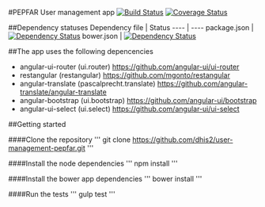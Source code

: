 #PEPFAR User management app
[![Build Status](https://travis-ci.org/dhis2/user-management-pepfar.svg)](https://travis-ci.org/dhis2/user-management-pepfar)
[![Coverage Status](https://img.shields.io/coveralls/dhis2/user-management-pepfar.svg)](https://coveralls.io/r/dhis2/user-management-pepfar)

##Dependency statuses
Dependency file | Status
---- | ----
package.json | [![Dependency Status](https://www.versioneye.com/user/projects/54595f4b2b4804e10b0000c1/badge.svg?style=flat)](https://www.versioneye.com/user/projects/54595f4b2b4804e10b0000c1)
bower.json | [![Dependency Status](https://www.versioneye.com/user/projects/54595fc12b48049ecc00004e/badge.svg?style=flat)](https://www.versioneye.com/user/projects/54595fc12b48049ecc00004e)

##The app uses the following depencencies
+ angular-ui-router (ui.router) https://github.com/angular-ui/ui-router
+ restangular (restangular) https://github.com/mgonto/restangular
+ angular-translate (pascalprecht.translate) https://github.com/angular-translate/angular-translate
+ angular-bootstrap (ui.bootstrap) https://github.com/angular-ui/bootstrap
+ angular-ui-select (ui.select) https://github.com/angular-ui/ui-select

##Getting started

####Clone the repository
'''
git clone https://github.com/dhis2/user-management-pepfar.git
'''

####Install the node dependencies
'''
npm install
'''

####Install the bower app dependencies
'''
bower install
'''

####Run the tests
'''
gulp test
'''